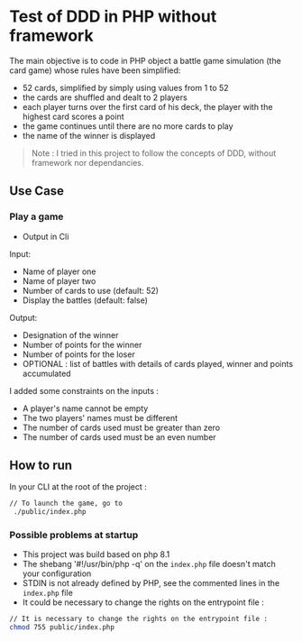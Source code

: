 # Test of DDD in PHP without framework

The main objective is to code in PHP object a battle game simulation (the card game) whose rules have been simplified:

- 52 cards, simplified by simply using values from 1 to 52
- the cards are shuffled and dealt to 2 players
- each player turns over the first card of his deck, the player with the highest card scores a point
- the game continues until there are no more cards to play
- the name of the winner is displayed

>Note : I tried in this project to follow the concepts of DDD, without framework nor dependancies.

## Use Case
### Play a game
- Output in Cli

Input:

- Name of player one
- Name of player two
- Number of cards to use (default: 52)
- Display the battles (default: false)

Output:

- Designation of the winner
- Number of points for the winner
- Number of points for the loser
- OPTIONAL : list of battles with details of cards played, winner and points accumulated

I added some constraints on the inputs :

- A player's name cannot be empty
- The two players' names must be different
- The number of cards used must be greater than zero
- The number of cards used must be an even number

## How to run

In your CLI at the root of the project :
```sh
// To launch the game, go to
 ./public/index.php
```

### Possible problems at startup

- This project was build based on php 8.1
- The shebang '#!/usr/bin/php -q' on the `index.php` file doesn't match your configuration
- STDIN is not already defined by PHP, see the commented lines in the `index.php` file
- It could be necessary to change the rights on the entrypoint file :
```sh
// It is necessary to change the rights on the entrypoint file :
chmod 755 public/index.php
```
